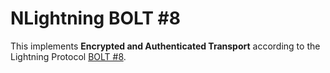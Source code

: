 # NLightning BOLT #8

This implements **Encrypted and Authenticated Transport** according to the Lightning Protocol [BOLT #8](https://github.com/lightning/bolts/blob/master/08-transport.md).

